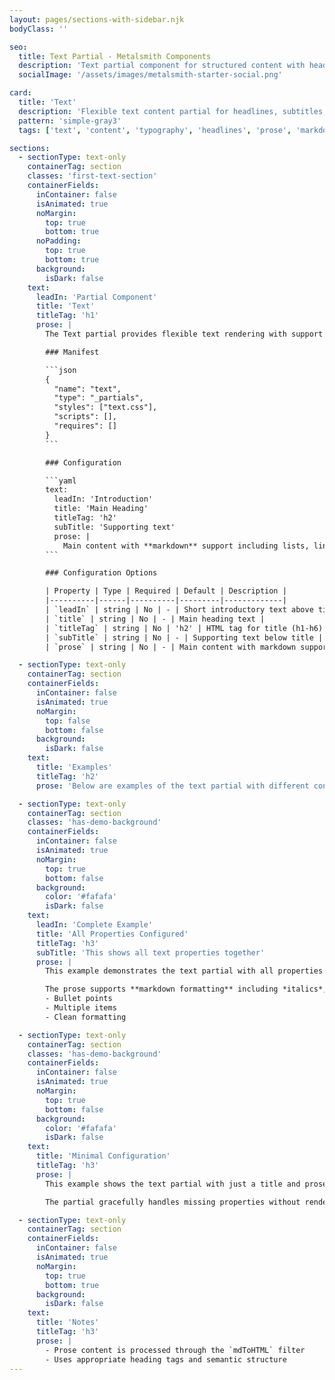 ```yaml
---
layout: pages/sections-with-sidebar.njk
bodyClass: ''

seo:
  title: Text Partial - Metalsmith Components
  description: 'Text partial component for structured content with headlines, subtitles, and prose'
  socialImage: '/assets/images/metalsmith-starter-social.png'

card:
  title: 'Text'
  description: 'Flexible text content partial for headlines, subtitles, and prose'
  pattern: 'simple-gray3'
  tags: ['text', 'content', 'typography', 'headlines', 'prose', 'markdown']

sections:
  - sectionType: text-only
    containerTag: section
    classes: 'first-text-section'
    containerFields:
      inContainer: false
      isAnimated: true
      noMargin:
        top: true
        bottom: true
      noPadding:
        top: true
        bottom: true
      background:
        isDark: false
    text:
      leadIn: 'Partial Component'
      title: 'Text'
      titleTag: 'h1'
      prose: |
        The Text partial provides flexible text rendering with support for lead-ins, titles, subtitles, and markdown-formatted prose content. It is the primary text building block for most section components.

        ### Manifest

        ```json
        {
          "name": "text",
          "type": "_partials",
          "styles": ["text.css"],
          "scripts": [],
          "requires": []
        }
        ```

        ### Configuration

        ```yaml
        text:
          leadIn: 'Introduction'
          title: 'Main Heading'
          titleTag: 'h2'
          subTitle: 'Supporting text'
          prose: |
            Main content with **markdown** support including lists, links, and formatting.
        ```

        ### Configuration Options

        | Property | Type | Required | Default | Description |
        |----------|------|----------|---------|-------------|
        | `leadIn` | string | No | - | Short introductory text above title |
        | `title` | string | No | - | Main heading text |
        | `titleTag` | string | No | 'h2' | HTML tag for title (h1-h6) |
        | `subTitle` | string | No | - | Supporting text below title |
        | `prose` | string | No | - | Main content with markdown support |

  - sectionType: text-only
    containerTag: section
    containerFields:
      inContainer: false
      isAnimated: true
      noMargin:
        top: false
        bottom: false
      background:
        isDark: false
    text:
      title: 'Examples'
      titleTag: 'h2'
      prose: 'Below are examples of the text partial with different configurations:'

  - sectionType: text-only
    containerTag: section
    classes: 'has-demo-background'
    containerFields:
      inContainer: false
      isAnimated: true
      noMargin:
        top: true
        bottom: false
      background:
        color: '#fafafa'
        isDark: false
    text:
      leadIn: 'Complete Example'
      title: 'All Properties Configured'
      titleTag: 'h3'
      subTitle: 'This shows all text properties together'
      prose: |
        This example demonstrates the text partial with all properties configured. The lead-in provides context, the title grabs attention, the subtitle adds detail, and the prose delivers the main content.

        The prose supports **markdown formatting** including *italics*, [links](#), and lists:
        - Bullet points
        - Multiple items
        - Clean formatting

  - sectionType: text-only
    containerTag: section
    classes: 'has-demo-background'
    containerFields:
      inContainer: false
      isAnimated: true
      noMargin:
        top: true
        bottom: false
      background:
        color: '#fafafa'
        isDark: false
    text:
      title: 'Minimal Configuration'
      titleTag: 'h3'
      prose: |
        This example shows the text partial with just a title and prose content. No lead-in or subtitle is provided, demonstrating the flexibility of optional properties.

        The partial gracefully handles missing properties without rendering empty elements.

  - sectionType: text-only
    containerTag: section
    containerFields:
      inContainer: false
      isAnimated: true
      noMargin:
        top: true
        bottom: true
      background:
        isDark: false
    text:
      title: 'Notes'
      titleTag: 'h3'
      prose: |
        - Prose content is processed through the `mdToHTML` filter
        - Uses appropriate heading tags and semantic structure
---
```

